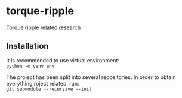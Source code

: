 # torque-ripple
Torque ripple related research

## Installation
It is recommended to use virtual environment:  
`python -m venv env`

The project has been split into several repositories. 
In order to obtain everything roject related, run:  
`git submodule --recursive --init`
